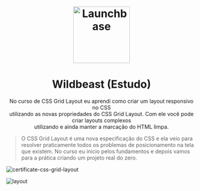 <h1 align="center">
    <img width="150px" alt="Launchbase" src="https://user-images.githubusercontent.com/57417305/79580443-5f955900-809f-11ea-8c07-fb997480cacb.png" />
</h1>

<h1 align="center">
    Wildbeast (Estudo)
</h2>

<p align="center">
    No curso de CSS Grid Layout eu aprendi como criar um layout responsivo no CSS</br>utilizando as novas propriedades do
    CSS Grid Layout. Com ele você pode criar layouts complexos</br>utilizando e ainda manter a marcação do HTML limpa.
</p>

> O CSS Grid Layout é uma nova especificação do CSS e ela veio para resolver praticamente todos os problemas de posicionamento na tela
que existem. No curso eu inicio pelos fundamentos e depois vamos para a prática criando um projeto real do zero.

![certificate-css-grid-layout](https://user-images.githubusercontent.com/57417305/79578601-cf561480-809c-11ea-80e6-2022b271c59f.jpg)

![layout](https://user-images.githubusercontent.com/57417305/79582175-cb78c100-80a1-11ea-88bb-9599e1ed1f6a.png)
